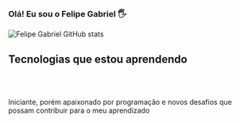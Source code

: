 
### Olá! Eu sou o Felipe Gabriel 🖐️

![Felipe Gabriel GitHub stats](https://github-readme-stats.vercel.app/api?username=LipeGabrieldev&show_icons=true&theme=radical)

## Tecnologias que estou aprendendo

<div  style="display: inline_block"> </br>
<img alt="" src="https://img.shields.io/badge/HTML5-E34F26?style=for-the-badge&logo=html5&logoColor=white"/>
  
<img alt="" src="https://img.shields.io/badge/CSS-239120?&style=for-the-badge&logo=css3&logoColor=white"/>

<img alt="" src="https://img.shields.io/badge/JavaScript-F7DF1E?style=for-the-badge&logo=javascript&logoColor=black"/>

<img alt="" src="https://img.shields.io/badge/Node.js-43853D?style=for-the-badge&logo=node.js&logoColor=white"/>
</div>

Iniciante, porém apaixonado por programação e novos desafios que possam contribuir para o meu aprendizado
